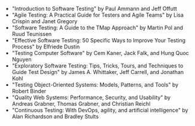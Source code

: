 - "Introduction to Software Testing" by Paul Ammann and Jeff Offutt
- "Agile Testing: A Practical Guide for Testers and Agile Teams" by Lisa Crispin and Janet Gregory
- "Software Testing: A Guide to the TMap Approach" by Martin Pol and Ruud Teunissen
- "Effective Software Testing: 50 Specific Ways to Improve Your Testing Process" by Elfriede Dustin
- "Testing Computer Software" by Cem Kaner, Jack Falk, and Hung Quoc Nguyen
- "Exploratory Software Testing: Tips, Tricks, Tours, and Techniques to Guide Test Design" by James A. Whittaker, Jeff Carrell, and Jonathan Kohl
- "Testing Object-Oriented Systems: Models, Patterns, and Tools" by Robert Binder
- "Quality Web Systems: Performance, Security, and Usability" by Andreas Grabner, Thomas Grabner, and Christian Reichl
- "Continuous Testing: With DevOps, agility, and artificial intelligence" by Alan Richardson and Bradley Stults
